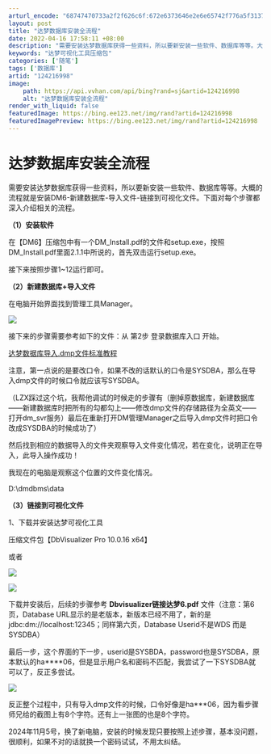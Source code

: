 ```yaml
---
arturl_encode: "68747470733a2f2f626c6f:672e6373646e2e6e65742f776a5f313731383139303239392f:61727469636c652f64657461696c732f313234323136393938"
layout: post
title: "达梦数据库安装全流程"
date: 2022-04-16 17:58:11 +08:00
description: "需要安装达梦数据库获得一些资料，所以要新安装一些软件、数据库等等。大概的流程就是安装DM6-新建数据"
keywords: "达梦可视化工具压缩包"
categories: ['随笔']
tags: ['数据库']
artid: "124216998"
image:
    path: https://api.vvhan.com/api/bing?rand=sj&artid=124216998
    alt: "达梦数据库安装全流程"
render_with_liquid: false
featuredImage: https://bing.ee123.net/img/rand?artid=124216998
featuredImagePreview: https://bing.ee123.net/img/rand?artid=124216998
---
```


# 达梦数据库安装全流程

需要安装达梦数据库获得一些资料，所以要新安装一些软件、数据库等等。大概的流程就是安装DM6-新建数据库-导入文件-链接到可视化文件。下面对每个步骤都深入介绍相关的流程。

**（1）安装软件**

在【DM6】压缩包中有一个DM\_Install.pdf的文件和setup.exe，按照DM\_Install.pdf里面2.1.1中所说的，首先双击运行setup.exe。

接下来按照步骤1~12运行即可。

**（2）新建数据库+导入文件**

在电脑开始界面找到管理工具Manager。

![](https://i-blog.csdnimg.cn/blog_migrate/de6b6a850cb66467d63c8384a7e2dc15.png)

接下来的步骤需要参考如下的文件：从 第2步 登录数据库入口 开始。

[达梦数据库导入.dmp文件标准教程](https://blog.csdn.net/qq_40378865/article/details/109765634 "达梦数据库导入.dmp文件标准教程")

注意，第一点说的是要改口令，如果不改的话默认的口令是SYSDBA，那么在导入dmp文件的时候口令就应该写SYSDBA。

（LZX踩过这个坑，我帮他调试的时候走的步骤有（删掉原数据库，新建数据库——新建数据库时把所有的勾都勾上——修改dmp文件的存储路径为全英文——打开dm\_svr服务）最后在重新打开DM管理Manager之后导入dmp文件时把口令改成SYSDBA的时候成功了）

然后找到相应的数据导入的文件夹观察导入文件变化情况，若在变化，说明正在导入，此导入操作成功！

我现在的电脑是观察这个位置的文件变化情况。

D:\dmdbms\data

**（3）链接到可视化文件**

1、下载并安装达梦可视化工具

压缩文件包【DbVisualizer Pro 10.0.16 x64】

或者

![](https://i-blog.csdnimg.cn/blog_migrate/ac221098a733736813e65b584128c4af.png)

![](https://i-blog.csdnimg.cn/blog_migrate/b1e5f4da5209b24fd21f7a06e43201a4.png)

下载并安装后，后续的步骤参考
**Dbvisualizer链接达梦6.pdf**
文件（注意：第6页，Database URL显示的是老版本，新版本已经不用了，新的是 jdbc:dm://localhost:12345；同样第六页，Database Userid不是WDS 而是SYSDBA）

最后一步，这个界面的下一步，userid是SYSBDA，password也是SYSDBA，原本默认的ha\*\*\*\*06，但是显示用户名和密码不匹配，我尝试了一下SYSDBA就可以了，反正多尝试。

![](https://i-blog.csdnimg.cn/direct/45f3de74a15c4a019abf564dba3ed42b.png)

反正整个过程中，只有导入dmp文件的时候，口令好像是ha\*\*\*06，因为看步骤师兄给的截图上有8个字符。还有上一张图的也是8个字符。

2024年11月5号，换了新电脑，安装的时候发现只要按照上述步骤，基本没问题，很顺利，如果不对的话就换一个密码试试，不用太纠结。